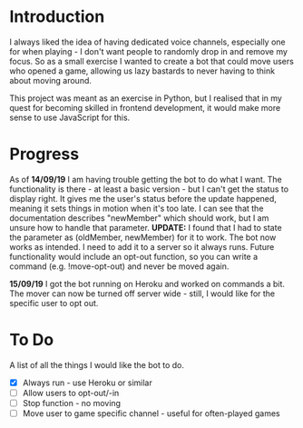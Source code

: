 # Introduction
I always liked the idea of having dedicated voice channels, especially one for when playing - I don't want people to randomly drop in and remove my focus. So as a small exercise I wanted to create a bot that could move users who opened a game, allowing us lazy bastards to never having to think about moving around.

This project was meant as an exercise in Python, but I realised that in my quest for becoming skilled in frontend development, it would make more sense to use JavaScript for this.

# Progress
As of **14/09/19** I am having trouble getting the bot to do what I want. The functionality is there - at least a basic version - but I can't get the status to display right. It gives me the user's status before the update happened, meaning it sets things in motion when it's too late. I can see that the documentation describes "newMember" which should work, but I am unsure how to handle that parameter.
**UPDATE:** I found that I had to state the parameter as (oldMember, newMember) for it to work. The bot now works as intended. I need to add it to a server so it always runs. Future functionality would include an opt-out function, so you can write a command (e.g. !move-opt-out) and never be moved again.

**15/09/19** I got the bot running on Heroku and worked on commands a bit. The mover can now be turned off server wide - still, I would like for the specific user to opt out.

# To Do
A list of all the things I would like the bot to do.
* [x] Always run - use Heroku or similar
* [ ] Allow users to opt-out/-in
* [ ] Stop function - no moving
* [ ] Move user to game specific channel - useful for often-played games
